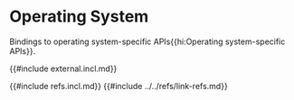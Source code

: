 # Operating System

Bindings to operating system-specific APIs{{hi:Operating system-specific APIs}}.

{{#include external.incl.md}}

{{#include refs.incl.md}}
{{#include ../../refs/link-refs.md}}
